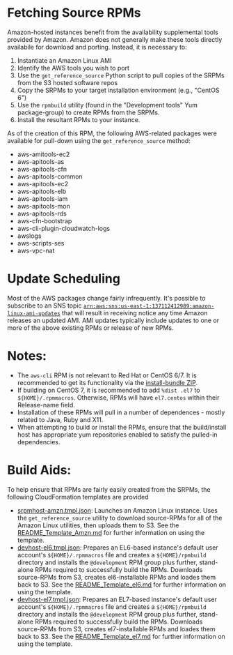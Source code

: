 # Fetching Source RPMs
Amazon-hosted instances benefit from the availability supplemental tools provided by Amazon. Amazon does not generally make these tools directly availabile for download and porting. Instead, it is necessary to:

1. Instantiate an Amazon Linux AMI
2. Identify the AWS tools you wish to port
3. Use the `get_reference_source` Python script to pull copies of the SRPMs from the S3 hosted software repos
4. Copy the SRPMs to your target installation environment (e.g., "CentOS 6")
5. Use the `rpmbuild` utility (found in the "Development tools" Yum package-group) to create RPMs from the SRPMs.
6. Install the resultant RPMs to your instance.

As of the creation of this RPM, the following AWS-related packages were available for pull-down using the `get_reference_source` method:

* aws-amitools-ec2
* aws-apitools-as
* aws-apitools-cfn
* aws-apitools-common
* aws-apitools-ec2
* aws-apitools-elb
* aws-apitools-iam
* aws-apitools-mon
* aws-apitools-rds
* aws-cfn-bootstrap
* aws-cli-plugin-cloudwatch-logs
* awslogs
* aws-scripts-ses
* aws-vpc-nat

# Update Scheduling
Most of the AWS packages change fairly infrequently. It's possible to subscribe to an SNS topic [`arn:aws:sns:us-east-1:137112412989:amazon-linux-ami-updates`](https://aws.amazon.com/amazon-linux-ami/2016.09-release-notes) that will result in receiving notice any time Amazon releases an updated AMI. AMI updates typically include updates to one or more of the above existing RPMs or release of new RPMs.

# Notes:

* The `aws-cli` RPM is not relevant to Red Hat or CentOS 6/7. It is recommended to get its functionality via the [install-bundle ZIP](http://docs.aws.amazon.com/cli/latest/userguide/installing.html).
* If building on CentOS 7, it is recommended to add `%dist .el7` to `${HOME}/.rpmmacros`. Otherwise, RPMs will have `el7.centos` within their Release-name field.
* Installation of these RPMs will pull in a number of dependences - mostly related to Java, Ruby and X11.
* When attempting to build or install the RPMs, ensure that the build/install host has appropriate yum repositories enabled to satisfy the pulled-in dependencies.

# Build Aids:

To help ensure that RPMs are fairly easily created from the SRPMs, the following CloudFormation templates are provided 
* [srpmhost-amzn.tmpl.json](srpmhost-amzn.tmpl.json): Launches an Amazon Linux instance. Uses the `get_reference_source` utility to download source-RPMs for all of the Amazon Linux utilities, then uploads them to S3. See the [README_Template_Amzn.md](Docs/README_Template_Amzn.md) for further information on using the template.
* [devhost-el6.tmpl.json](devhost-el6.tmpl.json): Prepares an EL6-based instance's default user account's `${HOME}/.rpmmacros` file and creates a `${HOME}/rpmbuild` directory and installs the `@development` RPM group plus further, stand-alone RPMs required to successfully build the RPMs. Downloads source-RPMs from S3, creates el6-installable RPMs and loades them back to S3. See the [README_Template_el6.md](Docs/README_Template_el6.md) for further information on using the template.
* [devhost-el7.tmpl.json](devhost-el7.tmpl.json): Prepares an EL7-based instance's default user account's `${HOME}/.rpmmacros` file and creates a `${HOME}/rpmbuild` directory and installs the `@development` RPM group plus further, stand-alone RPMs required to successfully build the RPMs. Downloads source-RPMs from S3, creates el7-installable RPMs and loades them back to S3. See the [README_Template_el7.md](Docs/README_Template_el7.md) for further information on using the template.

